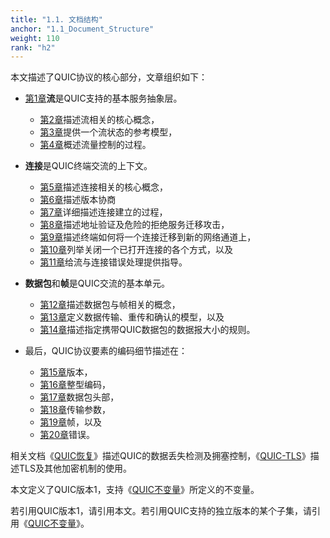 ```yaml
---
title: "1.1. 文档结构"
anchor: "1.1_Document_Structure"
weight: 110
rank: "h2"
---
```


本文描述了QUIC协议的核心部分，文章组织如下：

- [第1章](#Overview)**流**是QUIC支持的基本服务抽象层。
  - [第2章](#2_Streams)描述流相关的核心概念，
  - [第3章](#3_Stream_States)提供一个流状态的参考模型，
  - [第4章](#4_Flow_Control)概述流量控制的过程。

- **连接**是QUIC终端交流的上下文。
  - [第5章](#5_Connections)描述连接相关的核心概念，
  - [第6章](#6_Version_Negotiation)描述版本协商
  - [第7章](#7_Cryptographic_and_Transport_Handshake)详细描述连接建立的过程，
  - [第8章](#8_Address_Validation)描述地址验证及危险的拒绝服务迁移攻击，
  - [第9章](#9_Connection_Migration)描述终端如何将一个连接迁移到新的网络通道上，
  - [第10章](#10_Connection_Termination)列举关闭一个已打开连接的各个方式，以及
  - [第11章](#11_Error_Handling)给流与连接错误处理提供指导。
- **数据包**和**帧**是QUIC交流的基本单元。
  - [第12章](#12_Packets_and_Frames)描述数据包与帧相关的概念，
  - [第13章](#13_Packetization_and_Reliability)定义数据传输、重传和确认的模型，以及
  - [第14章](#14_Datagram_Size)描述指定携带QUIC数据包的数据报大小的规则。
- 最后，QUIC协议要素的编码细节描述在：
  - [第15章](#15_Versions)版本，
  - [第16章](#16_Variable-Length_Integer_Encoding)整型编码，
  - [第17章](#17_Packet_Formats)数据包头部，
  - [第18章](#18_Transport_Parameter_Encoding)传输参数，
  - [第19章](#19_Frame_Types_and_Formats)帧，以及
  - [第20章](#20_Error_Codes)错误。


相关文档《[QUIC恢复](../RFC9002_Chinese_Translation)》描述QUIC的数据丢失检测及拥塞控制，《[QUIC-TLS](https://www.rfc-editor.org/info/rfc9001)》描述TLS及其他加密机制的使用。

本文定义了QUIC版本1，支持《[QUIC不变量](../RFC8999_Chinese_Translation)》所定义的不变量。

若引用QUIC版本1，请引用本文。若引用QUIC支持的独立版本的某个子集，请引用《[QUIC不变量](../RFC8999_Chinese_Translation)》。
